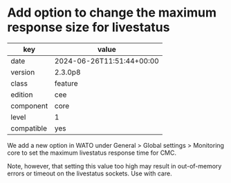 [//]: # (werk v2)
# Add option to change the maximum response size for livestatus

key        | value
---------- | ---
date       | 2024-06-26T11:51:44+00:00
version    | 2.3.0p8
class      | feature
edition    | cee
component  | core
level      | 1
compatible | yes

We add a new option in WATO under General > Global settings > Monitoring core to
set the maximum livestatus response time for CMC.

Note, however, that setting this value too high may result in out-of-memory
errors or timeout on the livestatus sockets.  Use with care.
